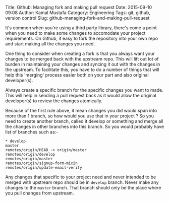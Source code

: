 Title: Github: Managing fork and making pull request
Date: 2015-09-10 09:08
Author: Kamal Mustafa
Category: Engineering
Tags: git, github, version control
Slug: github-managing-fork-and-making-pull-request

It's common when you're using a third party library, there's come a
point when you need to make some changes to accomodate your project
requirements. On Github, it easy to fork the repository into your own
repo and start making all the changes you need.

One thing to consider when creating a fork is that you always want your
changes to be merged back with the upstream repo. This will lift out lot
of burden in maintaining your changes and syncing it out with the
changes in the upstream. To facilitate this, you have to do a number of
things that will help this 'merging' process easier both on your part
and also original developer(s).

Always create a specific branch for the specific changes you want to
made. This will help in sending a pull request back as it would allow
the original developer(s) to review the changes atomically.

Because of the first rule above, it mean changes you did would span into
more than 1 branch, so how would you use that in your project ? So you
need to create another branch, called it develop or something and merge
all the changes in other branches into this branch. So you would
probably have list of branches such as:-

    * develop
    master
    remotes/origin/HEAD -> origin/master
    remotes/origin/develop
    remotes/origin/master
    remotes/origin/signup-form-mixin
    remotes/origin/update-email-verify

Any changes that specific to your project need and never intended to be
merged with upstream repo should be in `develop` branch. Never make any
changes to the `master` branch. That branch should only be the place
where you pull changes from upstream.
